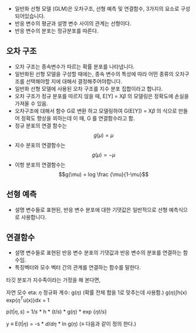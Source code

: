 - 일반화 선형 모델 (GLM)은 오차구조, 선형 예측 및 연결함수, 3가지의 요소로 구성되어있습니다.
- 반응 변수의 평균과 설명 변수 사이의 관계는 선형이다.
- 반응 변수의 분포는 정규분포를 따른다.

## 오차 구조
- 오차 구조는 종속변수가 따르는 확률 분포를 나타냅니다.
- 일반화된 선형 모델을 구성할 때에는, 종속 변수의 특성에 따라 어떤 종류의 오차구조를 선택해야할 지에 대해서 결정해주어야합니다.
- 일반화 선형 모델에 사용된 오차 구조를 지수 분포 집합이라고 합니다.
- 오차 구조가 정규 분포를 따르지 않을 때, E[Y] = X$\beta$ 의 모델링은 정확도에 손실을 가져올 수 있음.
- 오차구조에 대해서 함수 G로 변환 하고 모델링하여 G(E[Y]) = X$\beta$ 의 식으로 만들어 정확도 향상을 꾀하는데 이 때, G 를 연결함수라고 함.
- 정규 분포의 연결 함수는 
$$g(\mu) = \mu$$
- 지수 분포의 연결함수는 
$$g(\mu) = -\mu$$
- 이항 분포의 연결함수는
$$g(\mu) = log \frac {\mu}{1-\mu}$$


## 선형 예측
- 설명 변수들로 표현된, 반응 변수 분포에 대한 기댓값은 일반적으로 선형 예측식으로 사용합니다.

## 연결함수
- 설명 변수들로 표현된 반응 변수 분포의 기댓값과 반응 변수의 분포를 연결하는 함수임.
- 특징벡터와 모수 벡터 간의 관계를 연결하는 함수를 말한다.


타깃 분포가 지수족이라는 가정을 해 본다면, 

자연 모수 eta:  $\eta$ 
정규화 계수:  g($\eta$) (확률 전체 합을 1로 맞추는데 사용함.)
g($\eta$)$\int$h(x) exp{$\eta^{T}$u(x)}dx = 1


p(t|$\eta,s$) = $1/s$ * h * ($t/s$) * g($\eta$) * exp {$\eta t /s$}

y $\equiv$ E(t|$\eta$) = -s * $d/d\eta$ * ln g($\eta$) 
($\equiv$ 다음과 같이 정의 한다.)



 
